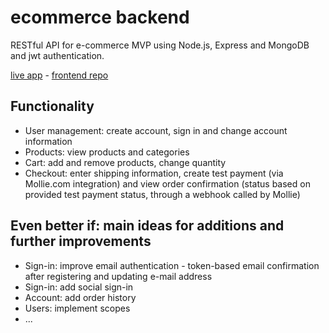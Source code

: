 # ecommerce backend
RESTful API for e-commerce MVP using Node.js, Express and MongoDB and jwt authentication. 

[live app](https://freekvandam.nl/ecom) - 
[frontend repo](https://github.com/fvd2/ecommerce-frontend)

## Functionality
* User management: create account, sign in and change account information
* Products: view products and categories
* Cart: add and remove products, change quantity
* Checkout: enter shipping information, create test payment (via Mollie.com integration) and view order confirmation (status based on provided test payment status, through a webhook called by Mollie)

## Even better if: main ideas for additions and further improvements
* Sign-in: improve email authentication - token-based email confirmation after registering and updating e-mail address
* Sign-in: add social sign-in
* Account: add order history
* Users: implement scopes
* ...
